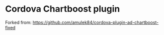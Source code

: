 Cordova Chartboost plugin
====================

Forked from:
https://github.com/amulek84/cordova-plugin-ad-chartboost-fixed
